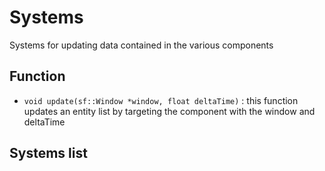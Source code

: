# Systems

Systems for updating data contained in the various components

## Function

- ``void update(sf::Window *window, float deltaTime)`` : this function updates
  an entity list by targeting the component with the window and deltaTime

## Systems list


